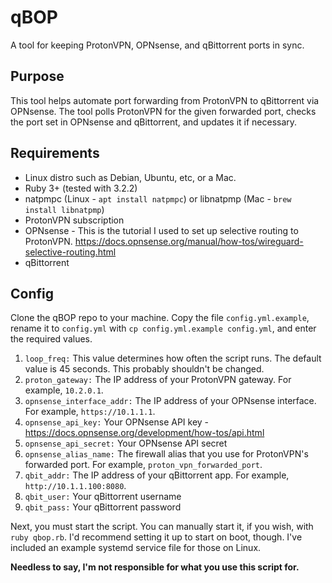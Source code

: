 # qBOP
A tool for keeping ProtonVPN, OPNsense, and qBittorrent ports in sync.

## Purpose
This tool helps automate port forwarding from ProtonVPN to qBittorrent via OPNsense. The tool polls ProtonVPN for the given forwarded port, checks the port set in OPNsense and qBittorrent, and updates it if necessary.

## Requirements
* Linux distro such as Debian, Ubuntu, etc, or a Mac.
* Ruby 3+ (tested with 3.2.2)
* natpmpc (Linux - `apt install natpmpc`) or libnatpmp (Mac - `brew install libnatpmp`)
* ProtonVPN subscription
* OPNsense - This is the tutorial I used to set up selective routing to ProtonVPN. https://docs.opnsense.org/manual/how-tos/wireguard-selective-routing.html
* qBittorrent

## Config
Clone the qBOP repo to your machine. Copy the file `config.yml.example`, rename it to `config.yml` with `cp config.yml.example config.yml`, and enter the required values.
1. `loop_freq:` This value determines how often the script runs. The default value is 45 seconds. This probably shouldn't be changed.
2. `proton_gateway:` The IP address of your ProtonVPN gateway. For example, `10.2.0.1`.
3. `opnsense_interface_addr:` The IP address of your OPNsense interface. For example, `https://10.1.1.1`.
4. `opnsense_api_key:` Your OPNsense API key - https://docs.opnsense.org/development/how-tos/api.html
5. `opnsense_api_secret:` Your OPNsense API secret
6. `opnsense_alias_name:` The firewall alias that you use for ProtonVPN's forwarded port. For example, `proton_vpn_forwarded_port`.
7. `qbit_addr:` The IP address of your qBittorrent app. For example, `http://10.1.1.100:8080`.
8. `qbit_user:` Your qBittorrent username
9. `qbit_pass:` Your qBittorrent password

Next, you must start the script. You can manually start it, if you wish, with `ruby qbop.rb`. I'd recommend setting it up to start on boot, though. I've included an example systemd service file for those on Linux.

**Needless to say, I'm not responsible for what you use this script for.**
